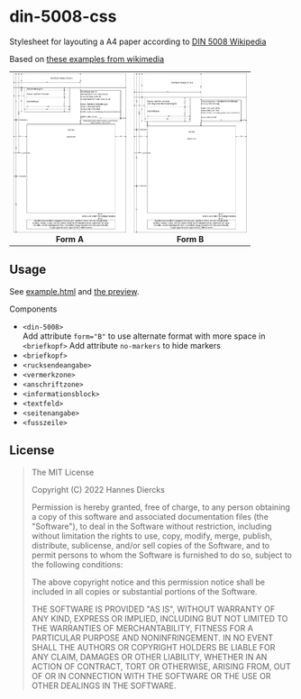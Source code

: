 # din-5008-css

Stylesheet for layouting a A4 paper according to [DIN 5008 Wikipedia](https://de.wikipedia.org/wiki/DIN_5008)  

Based on [these examples from wikimedia](https://commons.wikimedia.org/wiki/Category:DIN_5008?uselang=de)  
<table>
  <tr>
    <td align="center">
      <a href="https://raw.githubusercontent.com/grapefruit89/din-5008-css-forked-for-later/master/DIN_5008,_Form_A.svg" target="_blank">
        <img src="https://raw.githubusercontent.com/grapefruit89/din-5008-css-forked-for-later/master/DIN_5008,_Form_A.svg" width="200" alt="Form A">
      </a>
      <div><strong>Form A</strong></div>
    </td>
    <td align="center">
      <a href="https://raw.githubusercontent.com/grapefruit89/din-5008-css-forked-for-later/master/DIN_5008_Form_B.svg" target="_blank">
        <img src="https://raw.githubusercontent.com/grapefruit89/din-5008-css-forked-for-later/master/DIN_5008_Form_B.svg" width="200" alt="Form B">
      </a>
      <div><strong>Form B</strong></div>
    </td>
  </tr>
</table>


## Usage

See [example.html](./index.html) and [the preview](https://grapefruit89.github.io/din-5008-css-forked-for-later/).  









Components

- `<din-5008>`  
  Add attribute `form="B"` to use alternate format with more space in `<briefkopf>`
  Add attribute `no-markers` to hide markers
- `<briefkopf>`
- `<rucksendeangabe>`
- `<vermerkzone>`
- `<anschriftzone>`
- `<informationsblock>`
- `<textfeld>`
- `<seitenangabe>`
- `<fusszeile>`

## License

> The MIT License
>
> Copyright (C) 2022 Hannes Diercks
>
> Permission is hereby granted, free of charge, to any person obtaining a copy of
> this software and associated documentation files (the "Software"), to deal in
> the Software without restriction, including without limitation the rights to
> use, copy, modify, merge, publish, distribute, sublicense, and/or sell copies
> of the Software, and to permit persons to whom the Software is furnished to do
> so, subject to the following conditions:
>
> The above copyright notice and this permission notice shall be included in all
> copies or substantial portions of the Software.
>
> THE SOFTWARE IS PROVIDED "AS IS", WITHOUT WARRANTY OF ANY KIND, EXPRESS OR
> IMPLIED, INCLUDING BUT NOT LIMITED TO THE WARRANTIES OF MERCHANTABILITY, FITNESS
> FOR A PARTICULAR PURPOSE AND NONINFRINGEMENT. IN NO EVENT SHALL THE AUTHORS OR
> COPYRIGHT HOLDERS BE LIABLE FOR ANY CLAIM, DAMAGES OR OTHER LIABILITY, WHETHER
> IN AN ACTION OF CONTRACT, TORT OR OTHERWISE, ARISING FROM, OUT OF OR IN
> CONNECTION WITH THE SOFTWARE OR THE USE OR OTHER DEALINGS IN THE SOFTWARE.
